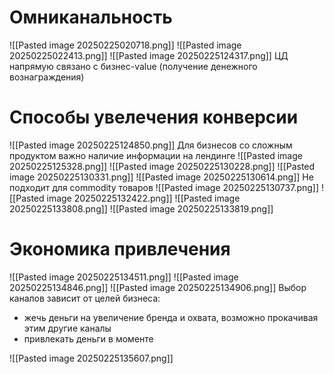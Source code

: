 # Омниканальность
![[Pasted image 20250225020718.png]]
![[Pasted image 20250225022413.png]]
![[Pasted image 20250225124317.png]]
ЦД напрямую связано с бизнес-value (получение денежного вознаграждения)
# Способы увелечения конверсии
![[Pasted image 20250225124850.png]]
Для бизнесов со сложным продуктом важно наличие информации на лендинге
![[Pasted image 20250225125328.png]]
![[Pasted image 20250225130228.png]]
![[Pasted image 20250225130331.png]]
![[Pasted image 20250225130614.png]]
Не подходит для commodity товаров
![[Pasted image 20250225130737.png]]
![[Pasted image 20250225132422.png]]
![[Pasted image 20250225133808.png]]
![[Pasted image 20250225133819.png]]
# Экономика привлечения
![[Pasted image 20250225134511.png]]
![[Pasted image 20250225134846.png]]
![[Pasted image 20250225134906.png]]
Выбор каналов зависит от целей бизнеса:
- жечь деньги на увеличение бренда и охвата, возможно прокачивая этим другие каналы
- привлекать деньги в моменте

![[Pasted image 20250225135607.png]]
